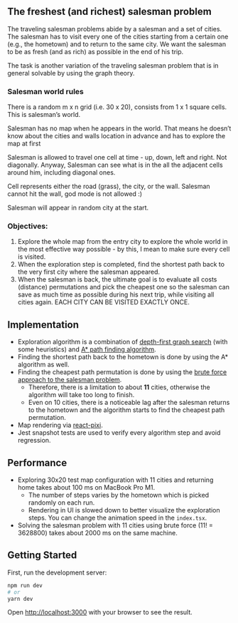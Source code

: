 ## The freshest (and richest) salesman problem

The traveling salesman problems abide by a salesman and a set of cities. The salesman has to visit every one of the cities starting from a certain one (e.g., the hometown) and to return to the same city. We want the salesman to be as fresh (and as rich) as possible in the end of his trip.

The task is another variation of the traveling salesman problem that is in general solvable by using the graph theory.

### Salesman world rules
There is a random m x n grid (i.e. 30 x 20), consists from 1 x 1 square cells. This is salesman’s world.

Salesman has no map when he appears in the world. That means he doesn’t know about the cities and walls location in advance and has to explore the map at first

Salesman is allowed to travel one cell at time - up, down, left and right. Not diagonally.
Anyway, Salesman can see what is in the all the adjacent cells around him, including diagonal ones.

Cell represents either the road (grass), the city, or the wall.
Salesman cannot hit the wall, god mode is not allowed :)

Salesman will appear in random city at the start.

### Objectives:
1. Explore the whole map from the entry city to explore the whole world in the most effective way possible - by this, I mean to make sure every cell is visited.
2. When the exploration step is completed, find the shortest path back to the very first city where the salesman appeared.
3. When the salesman is back, the ultimate goal is to evaluate all costs (distance) permutations and pick the cheapest one so the salesman can save as much time as possible during his next trip, while visiting all cities again. EACH CITY CAN BE VISITED EXACTLY ONCE.

## Implementation
- Exploration algorithm is a combination of [depth-first graph search](https://en.wikipedia.org/wiki/Depth-first_search) (with some heuristics) and [A* path finding algorithm](https://cs.wikipedia.org/wiki/A*).
- Finding the shortest path back to the hometown is done by using the A* algorithm as well.
- Finding the cheapest path permutation is done by using the [brute force approach to the salesman problem](https://www.geeksforgeeks.org/travelling-salesman-problem-set-1/). 
  - Therefore, there is a limitation to about **11** cities, otherwise the algorithm will take too long to finish.
  - Even on 10 cities, there is a noticeable lag after the salesman returns to the hometown and the algorithm starts to find the cheapest path permutation.
- Map rendering via [react-pixi](https://reactpixi.org/).
- Jest snapshot tests are used to verify every algorithm step and avoid regression.

## Performance
- Exploring 30x20 test map configuration with 11 cities and returning home takes about 100 ms on MacBook Pro M1.
  - The number of steps varies by the hometown which is picked randomly on each run.
  - Rendering in UI is slowed down to better visualize the exploration steps. You can change the animation speed in the `index.tsx`.
- Solving the salesman problem with 11 cities using brute force (11! = 3628800) takes about 2000 ms on the same machine.

## Getting Started

First, run the development server:

```bash
npm run dev
# or
yarn dev
```

Open [http://localhost:3000](http://localhost:3000) with your browser to see the result.


